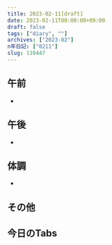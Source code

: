 ```yaml
---
title: 2023-02-11[draft]
date: 2023-02-11T00:00:00+09:00
draft: false
tags: ["diary", ""]
archives: ["2023-02"]
n年日記: ["0211"]
slug: 110447
---
```

## 午前
- 
## 午後
- 
## 体調
- 
## その他
## 今日のTabs